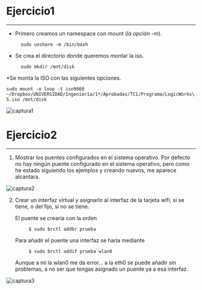 # Ejercicio1
------------

* Primero creamos un namespace con mount (*la opción -m*). 

		sudo unshare -m /bin/bash

* Se crea el directorio donde queremos montar la iso.

		sudo mkdir /mnt/disk

*Se monta la ISO con las siguientes opciones.

	sudo mount -o loop -t iso9660 ~/Dropbox/UNIVERSIDAD/Ingeniería/1º/Aprobadas/TC1/Programa/LogicWorks\ 5.iso /mnt/disk

![captura1](https://raw.github.com/oskyar/InfraestructuraVirtual/master/Tema2/img/Ejercicio1.png)

# Ejercicio2
------------
1. Mostrar los puentes configurados en el sistema operativo.
	Por defecto no hay ningún puente configurado en el sistema operativo, pero como he estado siguiendo los ejemplos y creando nuevos, me aparece alcantara.

![captura2](https://raw.github.com/oskyar/InfraestructuraVirtual/master/Tema2/img/ejercicio%202%20a%29.png)

2. Crear un interfaz virtual y asignarlo al interfaz de la tarjeta wifi, si se tiene, o del fijo, si no se tiene.

	El puente se crearía con la orden
		
			$ sudo brctl addbr prueba

	Para añadir el puente una interfaz se haría mediante
		
			$ sudo brctl addif prueba wlan0

	Aunque a mi la wlan0 me da error... a la eth0 se puede añadir sin problemas, a no ser que tengas asignado un  puente ya a esa interfaz.
	
![captura3](https://raw.github.com/oskyar/InfraestructuraVirtual/master/Tema2/img/ejercicio%202%20b%29.png)
